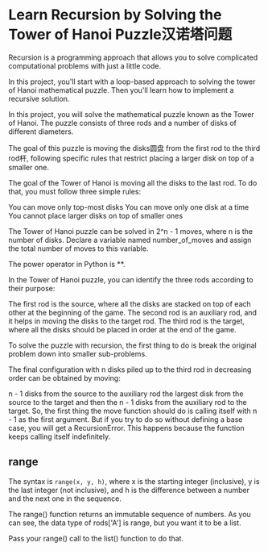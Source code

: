 # Learn Recursion by Solving the Tower of Hanoi Puzzle汉诺塔问题

Recursion is a programming approach that allows you to solve complicated computational problems with just a little code.

In this project, you'll start with a loop-based approach to solving the tower of Hanoi mathematical puzzle. Then you'll learn how to implement a recursive solution.

In this project, you will solve the mathematical puzzle known as the Tower of Hanoi. The puzzle consists of three rods and a number of disks of different diameters.

The goal of this puzzle is moving the disks圆盘 from the first rod to the third rod杆, following specific rules that restrict placing a larger disk on top of a smaller one.

The goal of the Tower of Hanoi is moving all the disks to the last rod. To do that, you must follow three simple rules:

You can move only top-most disks
You can move only one disk at a time
You cannot place larger disks on top of smaller ones

The Tower of Hanoi puzzle can be solved in 2^n - 1 moves, where n is the number of disks. Declare a variable named number_of_moves and assign the total number of moves to this variable.

The power operator in Python is **.

In the Tower of Hanoi puzzle, you can identify the three rods according to their purpose:

The first rod is the source, where all the disks are stacked on top of each other at the beginning of the game.
The second rod is an auxiliary rod, and it helps in moving the disks to the target rod.
The third rod is the target, where all the disks should be placed in order at the end of the game.

To solve the puzzle with recursion, the first thing to do is break the original problem down into smaller sub-problems.

The final configuration with n disks piled up to the third rod in decreasing order can be obtained by moving:

n - 1 disks from the source to the auxiliary rod
the largest disk from the source to the target
and then the n - 1 disks from the auxiliary rod to the target.
So, the first thing the move function should do is calling itself with n - 1 as the first argument. But if you try to do so without defining a base case, you will get a RecursionError. This happens because the function keeps calling itself indefinitely.

## range

The syntax is `range(x, y, h)`, where x is the starting integer (inclusive), y is the last integer (not inclusive), and h is the difference between a number and the next one in the sequence.

The range() function returns an immutable sequence of numbers. As you can see, the data type of rods['A'] is range, but you want it to be a list.

Pass your range() call to the list() function to do that.